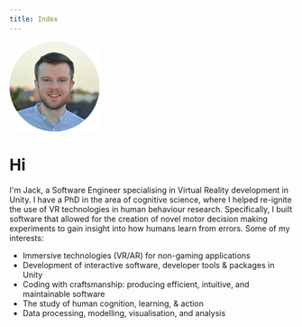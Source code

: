```yaml
---
title: Index
---
```


<img src="/static/jack-brookes-circle.png"/>

# Hi

I'm Jack, a Software Engineer specialising in Virtual Reality development in Unity. I have a PhD in the area of cognitive science, where I helped re-ignite the use of VR technologies in human behaviour research. Specifically, I built software that allowed for the creation of novel motor decision making experiments to gain insight into how humans learn from errors. Some of my interests:

* Immersive technologies (VR/AR) for non-gaming applications
* Development of interactive software, developer tools & packages in Unity
* Coding with craftsmanship: producing efficient, intuitive, and maintainable software
* The study of human cognition, learning, & action
* Data processing, modelling, visualisation, and analysis

<script type="application/ld+json">
{
    "@context": "http://schema.org",
    "@type": "Person",
    "name": "Jack Brookes",
    "givenName": "Jack",
    "familyName": "Brookes",
    "url": "http://jbrookes.com",
    "jobTitle": "Software Engineer",
    "alumniOf": "University of Leeds",
    "gender": "male",
    "image": "/static/jack-brookes-circle.png",
    "sameAs": [
        "https://twitter.com/jackbrookes",
        "https://www.linkedin.com/in/jack-brookes-74a404114/",
        "https://github.com/jackbrookes",
        "https://stackoverflow.com/users/5024009/jack-brookes"
    ]
}
</script>